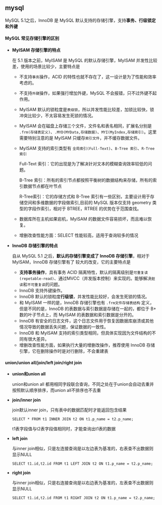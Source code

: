 ## mysql

MySQL 5.1之后，InnoDB 是 MySQL 默认支持的存储引擎，支持**事务、行级锁定和外键** 

#### MySQL 常见存储引擎的区别

- **MyISAM 存储引擎的特点**

  在 5.1 版本之前，MyISAM 是 MySQL 的默认存储引擎，MyISAM 并发性比较差，使用的场景比较少，主要特点是

  - 不支持`事务`操作，ACID 的特性也就不存在了，这一设计是为了性能和效率考虑的。

  - 不支持`外键`操作，如果强行增加外键，MySQL 不会报错，只不过外键不起作用。

  - MyISAM 默认的锁粒度是`表级锁`，所以并发性能比较差，加锁比较快，锁冲突比较少，不太容易发生死锁的情况。

  - MyISAM 会在磁盘上存储三个文件，文件名和表名相同，扩展名分别是 `.frm(存储表定义)`、`.MYD(MYData,存储数据)`、`MYI(MyIndex,存储索引)`。这里需要特别注意的是 MyISAM 只缓存`索引文件`，并不缓存数据文件。

  - MyISAM 支持的索引类型有 `全局索引(Full-Text)`、`B-Tree 索引`、`R-Tree 索引`

    Full-Text 索引：它的出现是为了解决针对文本的模糊查询效率较低的问题。

    B-Tree 索引：所有的索引节点都按照平衡树的数据结构来存储，所有的索引数据节点都在叶节点

    R-Tree索引：它的存储方式和 B-Tree 索引有一些区别，主要设计用于存储空间和多维数据的字段做索引,目前的 MySQL 版本仅支持 geometry 类型的字段作索引，相对于 BTREE，RTREE 的优势在于范围查找。

  - 数据库所在主机如果宕机，MyISAM 的数据文件容易损坏，而且难以恢复。

  - 增删改查性能方面：SELECT 性能较高，适用于查询较多的情况

- **InnoDB 存储引擎的特点**

  自从 MySQL 5.1 之后，**默认的存储引擎变成了 InnoDB 存储引擎**，相对于 MyISAM，InnoDB 存储引擎有了  较大的改变，它的主要特点是

  - **支持事务操作**，具有事务 ACID 隔离特性，默认的隔离级别是`可重复读(repetable-read)`、通过MVCC（并发版本控制）来实现的。能够解决`脏读`和`不可重复读`的问题。
  - InnoDB 支持外键操作。
  - InnoDB 默认的锁粒度**行级锁**，并发性能比较好，会发生死锁的情况。
  - 和 MyISAM 一样的是，InnoDB 存储引擎也有 `.frm文件存储表结构` 定义，但是不同的是，InnoDB 的表数据与索引数据是存储在一起的，都位于 B+ 数的叶子节点上，而 MyISAM 的表数据和索引数据是分开的。
  - InnoDB 有安全的日志文件，这个日志文件用于恢复因数据库崩溃或其他情况导致的数据丢失问题，保证数据的一致性。
  - InnoDB 和 MyISAM 支持的索引类型相同，但具体实现因为文件结构的不同有很大差异。
  - 增删改查性能方面，如果执行大量的增删改操作，推荐使用 InnoDB 存储引擎，它在删除操作时是对行删除，不会重建表

#### union/union all/join/left join/right join

- **union和union all**

  union和union all 都用相同字段联合查询，不同之处在于union会自动去重并按照默认顺序排序，而union all不排序也不去重


- **join/inner join**

  join默认inner join，只有表中的数据匹配时才能返回包含结果

  ```mysql
  SELECT * FROM t1 INNER JOIN t2 ON t1.p_name = t2.p_name; 
  ```

  t1表字段值与t2表字段值相同时，才能查询出t1表的数据

- **left join**

  与inner join相似，只是左连接查询是以左边表为基准的，右表查不出数据则显示NULL

  ```mysql
  SELECT t1.id,t2.id FROM t1 LEFT JOIN t2 ON t1.p_name = t2.p_name; 
  ```

- **right join**

  与inner join相似，只是右连接查询是以右边表为基准的，左表查不出数据则显示NULL

  ```mysql
  SELECT t1.id,t2.id FROM t1 RIGHT JOIN t2 ON t1.p_name = t2.p_name; 
  ```

  
